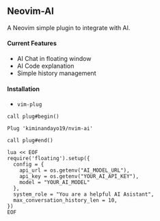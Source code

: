 ## Neovim-AI

A Neovim simple plugin to integrate with AI.

#### Current Features

- AI Chat in floating window
- AI Code explanation
- Simple history management

#### Installation

- `vim-plug`

```
call plug#begin()

Plug 'kiminandayo19/nvim-ai'

call plug#end()

lua << EOF
require('floating').setup({
  config = {
    api_url = os.getenv("AI_MODEL_URL"),
    api_key = os.getenv("YOUR_AI_API_KEY"),
    model = "YOUR_AI_MODEL"
  },
  system_role = "You are a helpful AI Asistant",
  max_conversation_history_len = 10,
})
EOF
```

